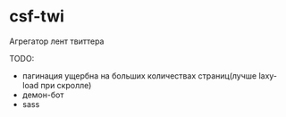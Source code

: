 csf-twi
=======

Агрегатор лент твиттера

TODO:
- пагинация ущербна на больших количествах страниц(лучше laxy-load при
  скролле)
- демон-бот
- sass
